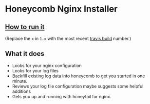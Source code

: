 # Honeycomb Nginx Installer

## [How to run it](https://honeycomb.io/docs/send-data/connectors/nginx/#automatic-installation)

(Replace the `x` in `1.x` with the most recent [travis build](https://travis-ci.com/honeycombio/honey_installers) number.)

## What it does

* Looks for your nginx configuration
* Looks for your log files
* Backfill existing log data into honeycomb to get you started in one minute.
* Reviews your log file configuration maybe suggests some helpful additions
* Gets you up and running with honeytail for nginx.
